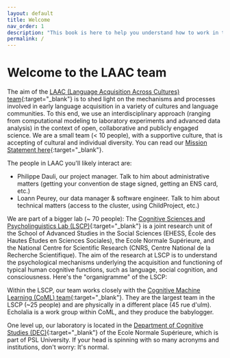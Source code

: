 ```yaml
---
layout: default
title: Welcome
nav_order: 1
description: "This book is here to help you understand how to work in the lab"
permalink: /
---
```


# Welcome to the LAAC team

The aim of the [LAAC (Language Acquisition Across Cultures) team](https://lscp.dec.ens.fr/fr/recherche/equipes-du-lscp/lacquisition-du-langage-travers-differentes-cultures){:target="_blank"} is to shed light on the mechanisms and processes involved in early language acquisition in a variety of cultures and language communities. To this end, we use an interdisciplinary approach (ranging from computational modeling to laboratory experiments and advanced data analysis) in the context of open, collaborative and publicly engaged science. We are a small team (< 10 people), with a supportive culture, that is accepting of cultural and individual diversity. You can read our [Mission Statement here](https://docs.google.com/document/d/1gGiq39FsMCwrgFCmi9AXGyVWCE2NafuS3kx4rJkWDng/edit){:target="_blank"}.

The people in LAAC you'll likely interact are:

- Philippe Dauli, our project manager. Talk to him about administrative matters (getting your convention de stage signed, getting an ENS card, etc.)
- Loann Peurey, our data manager & software engineer. Talk to him about technical matters (access to the cluster, using ChildProject, etc.)

We are part of a bigger lab (~ 70 people): The [Cognitive Sciences and Psycholinguistics Lab (LSCP)](https://lscp.dec.ens.fr/){:target="_blank"} is a joint research unit of the School of Advanced Studies in the Social Sciences (EHESS, École des Hautes Études en Sciences Sociales), the Ecole Normale Supérieure, and the National Centre for Scientific Research (CNRS, Centre National de la Recherche Scientifique). The aim of the research at LSCP is to understand the psychological mechanisms underlying the acquisition and functioning of typical human cognitive functions, such as language, social cognition, and consciousness. Here's the "organigramme" of the LSCP:

<object data="Organigramme_LSCP-AVR2022-CNRS.pdf" width="1000" height="850" type='application/pdf'></object>

Within the LSCP, our team works closely with the [Cognitive Machine Learning (CoML) team](https://cognitive-ml.fr/){:target="_blank"}. They are the largest team in the LSCP (~25 people) and are physically in a different place (45 rue d'ulm). Echolalia is a work group within CoML, and they produce the babylogger. 

One level up, our laboratory is located in the [Department of Cognitive Studies (DEC)](https://cognition.ens.fr/fr){:target="_blank"} of the Ecole Normale Supérieure, which is part of PSL University. If your head is spinning with so many acronyms and institutions, don't worry: It's normal.